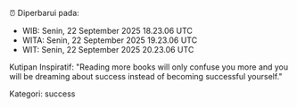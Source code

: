 ⏰ Diperbarui pada:
- WIB: Senin, 22 September 2025 18.23.06 UTC
- WITA: Senin, 22 September 2025 19.23.06 UTC
- WIT: Senin, 22 September 2025 20.23.06 UTC

Kutipan Inspiratif:
"Reading more books will only confuse you more and you will be dreaming about success instead of becoming successful yourself."


Kategori: success

